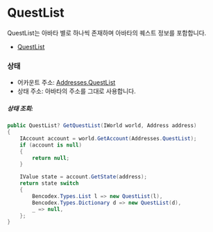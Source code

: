 # QuestList

QuestList는 아바타 별로 하나씩 존재하며 아바타의 퀘스트 정보를 포함합니다.

- [QuestList](https://github.com/planetarium/lib9c/blob/1.17.3/Lib9c/Model/Quest/QuestList.cs)

### 상태

- 어카운트 주소: [Addresses.QuestList](https://github.com/planetarium/lib9c/blob/1.17.3/Lib9c/Addresses.cs#L47)
- 상태 주소: 아바타의 주소를 그대로 사용합니다.

##### 상태 조회:

```cs
public QuestList? GetQuestList(IWorld world, Address address)
{
    IAccount account = world.GetAccount(Addresses.QuestList);
    if (account is null)
    {
        return null;
    }

    IValue state = account.GetState(address);
    return state switch
    {
        Bencodex.Types.List l => new QuestList(l),
        Bencodex.Types.Dictionary d => new QuestList(d),
        _ => null,
    };
}
```
